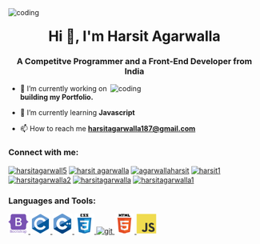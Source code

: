 <img align="left" alt="coding" width="100" src="https://cdn-icons-png.flaticon.com/512/7069/7069922.png">

<h1 align="center">Hi 👋, I'm Harsit Agarwalla</h1>
<h3 align="center">A Competitve Programmer and a Front-End Developer from India</h3>

<img align="right" alt="coding" width="300" src="https://media.giphy.com/media/USV0ym3bVWQJJmNu3N/giphy.gif"> 

- 🔭 I’m currently working on **building my Portfolio.**

- 🌱 I’m currently learning **Javascript**

- 📫 How to reach me **harsitagarwalla187@gmail.com**

<h3 align="left">Connect with me:</h3>
<p align="left">
<a href="https://twitter.com/harsitagarwall5" target="blank"><img align="center" src="https://raw.githubusercontent.com/rahuldkjain/github-profile-readme-generator/master/src/images/icons/Social/twitter.svg" alt="harsitagarwall5" height="30" width="40" /></a>
<a href="https://linkedin.com/in/harsit agarwalla" target="blank"><img align="center" src="https://raw.githubusercontent.com/rahuldkjain/github-profile-readme-generator/master/src/images/icons/Social/linked-in-alt.svg" alt="harsit agarwalla" height="30" width="40" /></a>
<a href="https://instagram.com/agarwallaharsit" target="blank"><img align="center" src="https://raw.githubusercontent.com/rahuldkjain/github-profile-readme-generator/master/src/images/icons/Social/instagram.svg" alt="agarwallaharsit" height="30" width="40" /></a>
<a href="https://www.codechef.com/users/harsit1" target="blank"><img align="center" src="https://cdn.jsdelivr.net/npm/simple-icons@3.1.0/icons/codechef.svg" alt="harsit1" height="30" width="40" /></a>
<a href="https://www.hackerrank.com/harsitagarwalla2" target="blank"><img align="center" src="https://raw.githubusercontent.com/rahuldkjain/github-profile-readme-generator/master/src/images/icons/Social/hackerrank.svg" alt="harsitagarwalla2" height="30" width="40" /></a>
<a href="https://codeforces.com/profile/harsitagarwalla" target="blank"><img align="center" src="https://raw.githubusercontent.com/rahuldkjain/github-profile-readme-generator/master/src/images/icons/Social/codeforces.svg" alt="harsitagarwalla" height="30" width="40" /></a>
<a href="https://www.leetcode.com/harsitagarwalla1" target="blank"><img align="center" src="https://raw.githubusercontent.com/rahuldkjain/github-profile-readme-generator/master/src/images/icons/Social/leet-code.svg" alt="harsitagarwalla1" height="30" width="40" /></a>
</p>

<h3 align="left">Languages and Tools:</h3>
<p align="left"> <a href="https://getbootstrap.com" target="_blank" rel="noreferrer"> <img src="https://raw.githubusercontent.com/devicons/devicon/master/icons/bootstrap/bootstrap-plain-wordmark.svg" alt="bootstrap" width="40" height="40"/> </a> <a href="https://www.cprogramming.com/" target="_blank" rel="noreferrer"> <img src="https://raw.githubusercontent.com/devicons/devicon/master/icons/c/c-original.svg" alt="c" width="40" height="40"/> </a> <a href="https://www.w3schools.com/cpp/" target="_blank" rel="noreferrer"> <img src="https://raw.githubusercontent.com/devicons/devicon/master/icons/cplusplus/cplusplus-original.svg" alt="cplusplus" width="40" height="40"/> </a> <a href="https://www.w3schools.com/css/" target="_blank" rel="noreferrer"> <img src="https://raw.githubusercontent.com/devicons/devicon/master/icons/css3/css3-original-wordmark.svg" alt="css3" width="40" height="40"/> </a> <a href="https://git-scm.com/" target="_blank" rel="noreferrer"> <img src="https://www.vectorlogo.zone/logos/git-scm/git-scm-icon.svg" alt="git" width="40" height="40"/> </a> <a href="https://www.w3.org/html/" target="_blank" rel="noreferrer"> <img src="https://raw.githubusercontent.com/devicons/devicon/master/icons/html5/html5-original-wordmark.svg" alt="html5" width="40" height="40"/> </a> <a href="https://developer.mozilla.org/en-US/docs/Web/JavaScript" target="_blank" rel="noreferrer"> <img src="https://raw.githubusercontent.com/devicons/devicon/master/icons/javascript/javascript-original.svg" alt="javascript" width="40" height="40"/> </a> </p>

